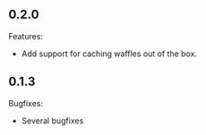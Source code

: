 ## 0.2.0
Features:

  - Add support for caching waffles out of the box.

## 0.1.3

Bugfixes:

  - Several bugfixes